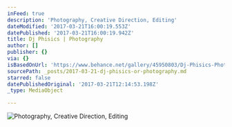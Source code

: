 ```yaml
---
inFeed: true
description: 'Photography, Creative Direction, Editing'
dateModified: '2017-03-21T16:00:19.553Z'
datePublished: '2017-03-21T16:00:19.942Z'
title: Dj Phisics | Photography
author: []
publisher: {}
via: {}
isBasedOnUrl: 'https://www.behance.net/gallery/45950803/Dj-Phisics-Photography'
sourcePath: _posts/2017-03-21-dj-phisics-or-photography.md
starred: false
datePublishedOriginal: '2017-03-21T12:14:53.198Z'
_type: MediaObject

---
```

![Photography, Creative Direction, Editing](https://the-grid-user-content.s3-us-west-2.amazonaws.com/2f06559d-1728-4e02-817f-68608f61d7c2.png)